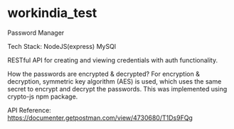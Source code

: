 # workindia_test
Password Manager

Tech Stack:
NodeJS(express)
MySQl


RESTful API for creating and viewing credentials with auth functionality.

How the passwords are encrypted & decrypted?
For encryption & decryption, symmetric key algorithm (AES) is used, which uses the same secret to encrypt and decrypt the passwords. This was implemented using crypto-js npm package.

API Reference:
https://documenter.getpostman.com/view/4730680/T1Ds9FQg


